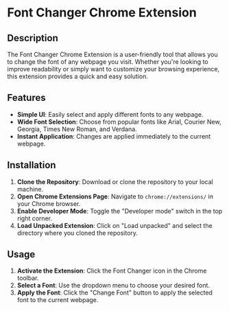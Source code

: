 # Font Changer Chrome Extension

## Description
The Font Changer Chrome Extension is a user-friendly tool that allows you to change the font of any webpage you visit. Whether you're looking to improve readability or simply want to customize your browsing experience, this extension provides a quick and easy solution.

## Features
- **Simple UI**: Easily select and apply different fonts to any webpage.
- **Wide Font Selection**: Choose from popular fonts like Arial, Courier New, Georgia, Times New Roman, and Verdana.
- **Instant Application**: Changes are applied immediately to the current webpage.

## Installation
1. **Clone the Repository**: Download or clone the repository to your local machine.
2. **Open Chrome Extensions Page**: Navigate to `chrome://extensions/` in your Chrome browser.
3. **Enable Developer Mode**: Toggle the "Developer mode" switch in the top right corner.
4. **Load Unpacked Extension**: Click on "Load unpacked" and select the directory where you cloned the repository.

## Usage
1. **Activate the Extension**: Click the Font Changer icon in the Chrome toolbar.
2. **Select a Font**: Use the dropdown menu to choose your desired font.
3. **Apply the Font**: Click the "Change Font" button to apply the selected font to the current webpage.
